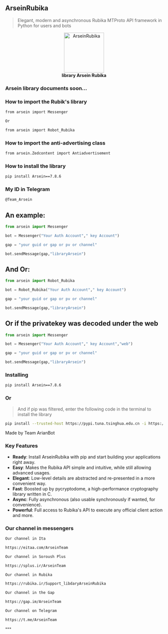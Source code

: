## ArseinRubika

> Elegant, modern and asynchronous Rubika MTProto API framework in Python for users and bots

<p align="center">
    <img src="https://s6.uupload.ir/files/img_20240111_123815_369_5ni9.jpg" alt="ArseinRubika" width="128">
    <br>
    <b>library Arsein Rubika</b>
    <br>
</p>

###  Arsein library documents soon...


### How to import the Rubik's library

``` bash
from arsein import Messenger

Or

from arsein import Robot_Rubika
```

### How to import the anti-advertising class

``` bash
from arsein.Zedcontent import Antiadvertisement
```

### How to install the library

``` bash
pip install Arsein==7.8.6
```

### My ID in Telegram

``` bash
@Team_Arsein
```
## An example:
``` python
from arsein import Messenger

bot = Messenger("Your Auth Account"," key Account")

gap = "your guid or gap or pv or channel"

bot.sendMessage(gap,"libraryArsein")
```

## And Or:
``` python
from arsein import Robot_Rubika

bot = Robot_Rubika("Your Auth Account"," key Account")

gap = "your guid or gap or pv or channel"

bot.sendMessage(gap,"libraryArsein")
```

## Or if the privatekey was decoded under the web
``` python
from arsein import Messenger

bot = Messenger("Your Auth Account"," key Account","web")

gap = "your guid or gap or pv or channel"

bot.sendMessage(gap,"libraryArsein")
```


### Installing

``` bash
pip install Arsein==7.8.6
```

### Or

> And if pip was filtered, enter the following code in the terminal to install the library

``` bash
pip install --trusted-host https://pypi.tuna.tsinghua.edu.cn -i https://pypi.tuna.tsinghua.edu.cn/simple/Arsein==7.8.6
```


Made by Team ArianBot


### Key Features

- **Ready**: Install ArseinRubika with pip and start building your applications right away.
- **Easy**: Makes the Rubika API simple and intuitive, while still allowing advanced usages.
- **Elegant**: Low-level details are abstracted and re-presented in a more convenient way.
- **Fast**: Boosted up by pycryptodome, a high-performance cryptography library written in C.
- **Async**: Fully asynchronous (also usable synchronously if wanted, for convenience).
- **Powerful**: Full access to Rubika's API to execute any official client action and more.


### Our channel in messengers

``` bash
Our channel in Ita

https://eitaa.com/ArseinTeam

Our channel in Soroush Plus

https://splus.ir/ArseinTeam

Our channel in Rubika

https://rubika.ir/Support_libdaryArseinRubika

Our channel in the Gap

https://gap.im/ArseinTeam

Our channel on Telegram

https://t.me/ArseinTeam
```
"""
